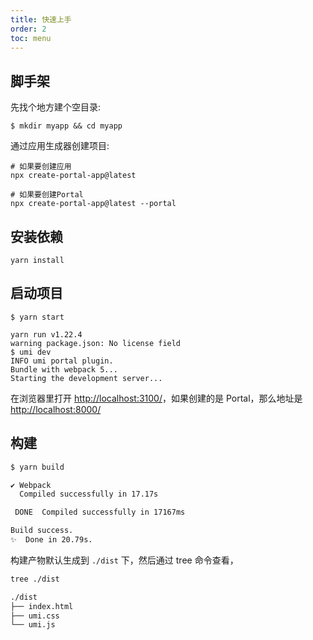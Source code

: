 ```yaml
---
title: 快速上手
order: 2
toc: menu
---
```


## 脚手架

先找个地方建个空目录:

```shell
$ mkdir myapp && cd myapp
```

通过应用生成器创建项目:

```shell
# 如果要创建应用
npx create-portal-app@latest

# 如果要创建Portal
npx create-portal-app@latest --portal
```

## 安装依赖

```shell
yarn install
```

## 启动项目

```shell
$ yarn start

yarn run v1.22.4
warning package.json: No license field
$ umi dev
INFO umi portal plugin.
Bundle with webpack 5...
Starting the development server...
```

在浏览器里打开 [http://localhost:3100/](http://localhost:3100/)，如果创建的是 Portal，那么地址是[http://localhost:8000/](http://localhost:8000/)

## 构建

```bash
$ yarn build

✔ Webpack
  Compiled successfully in 17.17s

 DONE  Compiled successfully in 17167ms                                       8:26:25 PM

Build success.
✨  Done in 20.79s.
```

构建产物默认生成到 `./dist` 下，然后通过 tree 命令查看，

```bash
tree ./dist

./dist
├── index.html
├── umi.css
└── umi.js
```
